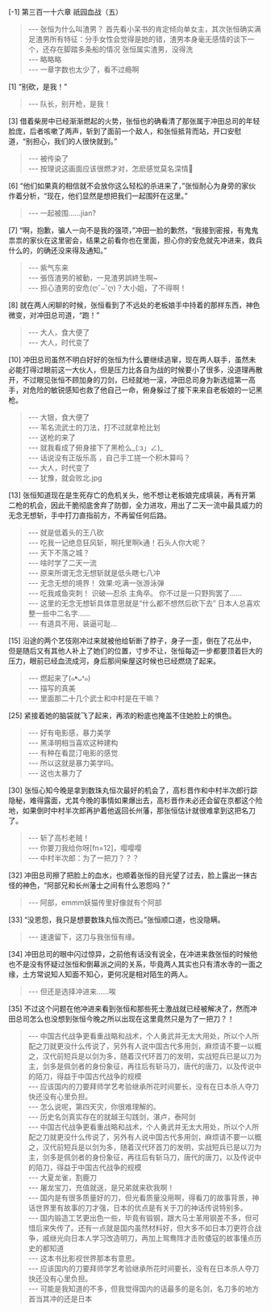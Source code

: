 
[-1] 第三百一十六章 祇园血战（五）
>--- 张恒为什么叫渣男？
首先看小呆书的肯定倾向单女主，其次张恒确实满足渣男所有特征：分手女性会觉得是她的错，渣男本身毫无感情的谈下一个，还存在脚踏多条船的情况
张恒属实渣男，没得洗<br>
>--- 略略略<br>
>--- 一章字数也太少了，看不过瘾啊<br>

[1] “别砍，是我！”
>--- 队长，别开枪，是我！<br>

[3] 借着柴房中已经渐渐燃起的火势，张恒也的确看清了那张属于冲田总司的年轻脸庞，后者咳嗽了两声，斩到了面前一个敌人，和张恒抵背而站，开口安慰道，“别担心，我们的人很快就到。”
>--- 被传染了<br>
>--- 按理说这画面应该很燃才对，怎麽感觉莫名深情🤔<br>

[6] “他们如果真的相信就不会放你这么轻松的杀进来了，”张恒耐心为身旁的家伙作着分析，“现在，他们显然是想把我们一起围歼在这里。”
>--- 一起被围……jian?<br>

[7] “啊，抱歉，骗人一向不是我的强项，”冲田一脸的歉然，“我接到密报，有鬼鬼祟祟的家伙在这里密会，结果之前看你也在里面，担心你的安危就先冲进来，救兵什么的，的确还没来得及通知。”
>--- 紫气东来<br>
>--- 張恆渣男的被動，一見渣男誤終生啊~<br>
>--- 担心渣男的安危(ღ˘⌣˘ღ)？大小姐，了不得啊！<br>

[8] 就在两人闲聊的时候，张恒看到了不远处的老板娘手中持着的那样东西，神色微变，对冲田总司道，“跑！”
>--- 大人，食大便了<br>
>--- 大人，时代变了<br>

[10] 冲田总司虽然不明白好好的张恒为什么要继续逃窜，现在两人联手，虽然未必能打得过眼前这一大伙人，但是压力比各自为战的时候要小了很多，没道理再散开，不过眼见张恒不顾加身的刀剑，已经就地一滚，冲田总司身为新选组第一高手，对危险的敏锐感知也救了他自己一命，俯身躲过了接下来来自老板娘的一记黑枪。
>--- 大银，食大便了<br>
>--- 苇名流武士的刀法，打不过就拿枪比划<br>
>--- 送枪的来了<br>
>--- 就我看成了俯身接下了黑枪么_(:з」∠)_<br>
>--- 话说没有正版乐高 ，自己手工搓一个积木算吗？<br>
>--- 大人，时代变了<br>
>--- 犹豫，就会败北.jpg<br>

[13] 张恒知道现在是生死存亡的危机关头，他不想让老板娘完成填装，再有开第二枪的机会，因此干脆彻底舍弃了防御，全力进攻，用出了二天一流中最具威力的无念无想斩，手中打刀直指前方，不再留任何后路。
>--- 就是低着头的王八砍<br>
>--- 吃我一记绝息狂风斩，啊托里啊k通！石头人你大呢？<br>
>--- 天下不落之城？<br>
>--- 啥时学了二天一流<br>
>--- 原来所谓无念无想斩就是低头瞎七八冲<br>
>--- 无念无想的境界！
效果:吃满一张游泳弹<br>
>--- 吃我咸鱼突刺！
识破—忍杀
主角卒。
你不过是一只野狗罢了……<br>
>--- 这里的无念无想斩具体意思就是“什么都不想然后砍下去”
日本人总喜欢整一些中二名字……<br>
>--- 有道具不用，装逼可耻…<br>

[15] 沿途的两个艺伎刚冲过来就被他给斩断了脖子，身子一歪，倒在了花丛中，但是随后又有其他人补上了她们的位置，寸步不让，张恒每迈一步都要顶着巨大的压力，眼前已经血流成河，身后那间柴屋这时候也已经燃烧了起来。
>--- 燃起来了(๑❛ᴗ❛๑)<br>
>--- 描写的真美<br>
>--- 里面那二十几个武士和中村是在干嘛？<br>

[25] 紧接着她的脑袋就飞了起来，再浓的粉底也掩盖不住她脸上的惧色。
>--- 好有电影感，暴力美学<br>
>--- 黑泽明相当喜欢这种建构<br>
>--- 有种在看昆汀电影的感觉<br>
>--- 所以这就是暴力美学吗。<br>
>--- 这也太暴力了<br>

[30] 张恒心知今晚是拿到数珠丸恒次最好的机会了，高杉晋作和中村半次郎行踪隐秘，难得露面，尤其今晚的事情如果爆出去，高杉晋作未必还会留在京都这个险地，如果倒时中村半次郎再护着他返回长州藩，那张恒估计就很难拿到这把名刀了。
>--- 斩了高杉老贼！<br>
>--- 你要刀我给你呀[fn=12]，嘤嘤嘤<br>
>--- 中村半次郎：为了一把刀？？？<br>

[32] 冲田总司擦了把脸上的血水，也顺着张恒的目光望了过去，脸上露出一抹古怪的神色，“阿部兄和长州藩士之间有什么恩怨吗？”
>--- 阿部，emmm妖猫传里好像就有个阿部<br>

[33] “没恩怨，我只是想要数珠丸恒次而已。”张恒顺口道，也没隐瞒。
>--- 速速留下，这刀与我张恒有缘。<br>

[34] 冲田总司的眼中闪过惊异，之前他有话没有说全，在冲进来救张恒的时候他也不是没有怀疑过张恒和倒幕派之间的关系，毕竟两人其实也只有清水寺的一面之缘，土方常说知人知面不知心，更何况是相对陌生的两人。
>--- 但还是选择冲进来……唉<br>

[35] 不过这个问题在他冲进来看到张恒和那些死士激战就已经被解决了，然而冲田总司怎么也没想到张恒今晚之所以出现在这里竟然只是为了一把刀？！
>--- 中国古代战争更看重战略和战术，个人勇武并无太大用处，所以个人所配之刀就更没什么传说了，另外有人说中国古代多用剑，麻烦请不要一以概之，汉代前短兵是以剑为多，随着汉代环首刀的发明，实战短兵已是以刀为主，剑多是佩剑者的身份象征，再往后有斩马刀，唐代的唐刀，以及传说中的陌刀，得益于中国古代战争的规模<br>
>--- 应该国内的刀要拜师学艺考验继承所花时间要长，没有在日本杀人夺刀快还没有心里负担。<br>
>--- 怎么说呢，第四天灾，你很难理解的。<br>
>--- 历史名剑真实存在的就越王勾践剑，湛卢，泰阿剑<br>
>--- 中国古代战争更看重战略和战术，个人勇武并无太大用处，所以个人所配之刀就更没什么传说了，另外有人说中国古代多用剑，麻烦请不要一以概之，汉代前短兵是以剑为多，随着汉代环首刀的发明，实战短兵已是以刀为主，剑多是佩剑者的身份象征，再往后有斩马刀，唐代的唐刀，以及传说中的陌刀，得益于中国古代战争的规模<br>
>--- 大夏龙雀，割鹿刀<br>
>--- 屠龙宝刀，充值就送，是兄弟就来砍我啊！<br>
>--- 国内是有很多质量好的刀，但光看质量没用啊，得看刀的故事背景，神话世界里有故事的刀才强，日本的优点是有关于刀的神话传说特别多。<br>
>--- 国内锻造工艺更出色一些，毕竟有锻钢，跟大马士革用钢差不多，但可惜后来失传了。还有一点就是国内虽然材料好，但大多不如日本刀更符合战争，戚继光向日本人学习改造明刀，再加上鸳鸯阵才击败倭寇的故事懂点历史的都知道<br>
>--- 这本书比影视世界那本有意思。<br>
>--- 应该国内的刀要拜师学艺考验继承所花时间要长，没有在日本杀人夺刀快还没有心里负担。<br>
>--- 可能是我知道的不多，但我觉得国内的话最多的是名剑，名刀多的地方首当其冲的还是日本<br>
